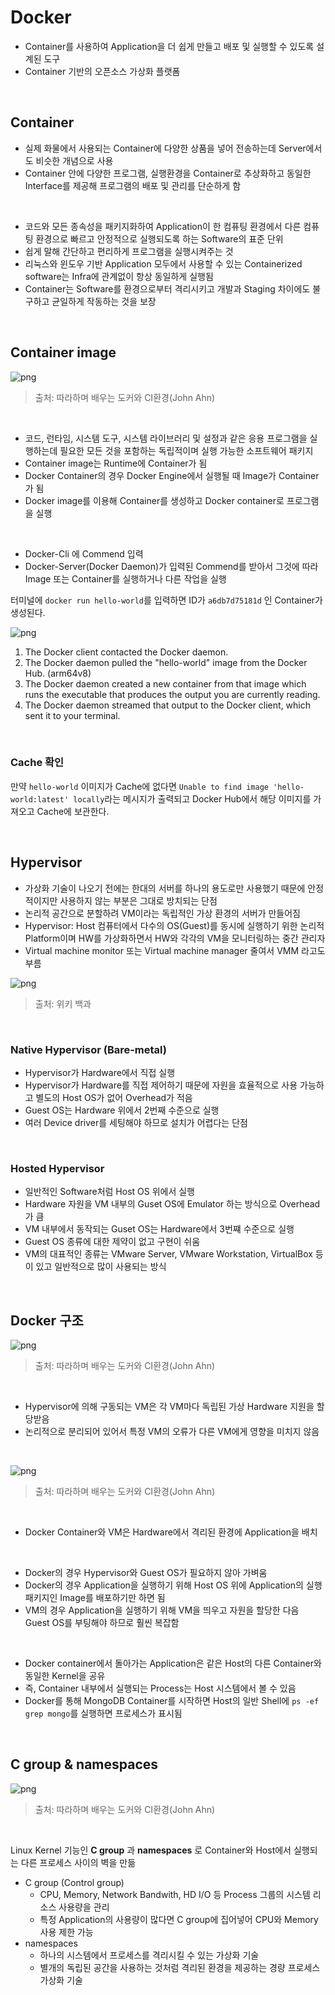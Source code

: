 # Docker

- Container를 사용하여 Application을 더 쉽게 만들고 배포 및 실행할 수 있도록 설계된 도구
- Container 기반의 오픈소스 가상화 플랫폼
<br>

## Container

- 실제 화물에서 사용되는 Container에 다양한 상품을 넣어 전송하는데 Server에서도 비슷한 개념으로 사용
- Container 안에 다양한 프로그램, 실행환경을 Container로 추상화하고 동일한 Interface를 제공해 프로그램의 배포 및 관리를 단순하게 함
<br>

- 코드와 모든 종속성을 패키지화하여 Application이 한 컴퓨팅 환경에서 다른 컴퓨팅 환경으로 빠르고 안정적으로 실행되도록 하는 Software의 표준 단위
- 쉽게 말해 간단하고 편리하게 프로그램을 실행시켜주는 것
- 리눅스와 윈도우 기반 Application 모두에서 사용할 수 있는 Containerized software는 Infra에 관계없이 항상 동일하게 실행됨
- Container는 Software를 환경으로부터 격리시키고 개발과 Staging 차이에도 불구하고 균일하게 작동하는 것을 보장
<br>

## Container image

![png](/Docker/_img/docker_image_container.png)

> 출처: 따라하며 배우는 도커와 CI환경(John Ahn)

<br>

- 코드, 런타임, 시스템 도구, 시스템 라이브러리 및 설정과 같은 응용 프로그램을 실행하는데 필요한 모든 것을 포함하는 독립적이며 실행 가능한 소프트웨어 패키지
- Container image는 Runtime에 Container가 됨
- Docker Container의 경우 Docker Engine에서 실행될 때 Image가 Container가 됨
- Docker image를 이용해 Container를 생성하고 Docker container로 프로그램을 실행
<br>

- Docker-Cli 에 Commend 입력
- Docker-Server(Docker Daemon)가 입력된 Commend를 받아서 그것에 따라 Image 또는 Container를 실행하거나 다른 작업을 실행

터미널에 ```docker run hello-world```를 입력하면 ID가 ```a6db7d75181d``` 인 Container가 생성된다.

![png](/Docker/_img/create_container_result.png)

 1. The Docker client contacted the Docker daemon.
 2. The Docker daemon pulled the "hello-world" image from the Docker Hub.
    (arm64v8)
 3. The Docker daemon created a new container from that image which runs the
    executable that produces the output you are currently reading.
 4. The Docker daemon streamed that output to the Docker client, which sent it to your terminal.

<br>

### Cache 확인

만약 ```hello-world``` 이미지가 Cache에 없다면 ```Unable to find image 'hello-world:latest' locally```라는 메시지가 출력되고 Docker Hub에서 해당 이미지를 가져오고 Cache에 보관한다.

<br>

## Hypervisor

- 가상화 기술이 나오기 전에는 한대의 서버를 하나의 용도로만 사용했기 때문에 안정적이지만 사용하지 않는 부분은 그대로 방치되는 단점
- 논리적 공간으로 분할하려 VM이라는 독립적인 가상 환경의 서버가 만들어짐
- Hypervisor: Host 컴퓨터에서 다수의 OS(Guest)를 동시에 실행하기 위한 논리적 Platform이며 HW를 가상화하면서 HW와 각각의 VM을 모니터링하는 중간 관리자
- Virtual machine monitor 또는 Virtual machine manager 줄여서 VMM 라고도 부름

![png](/Docker/_img/two_types_of_hypervisors.png)

> 출처: 위키 백과

<br>

### Native Hypervisor (Bare-metal)

- Hypervisor가 Hardware에서 직접 실행
- Hypervisor가 Hardware를 직접 제어하기 때문에 자원을 효율적으로 사용 가능하고 별도의 Host OS가 없어 Overhead가 적음
- Guest OS는 Hardware 위에서 2번째 수준으로 실행
- 여러 Device driver를 세팅해야 하므로 설치가 어렵다는 단점

<br>

### Hosted Hypervisor

- 일반적인 Software처럼 Host OS 위에서 실행
- Hardware 자원을 VM 내부의 Guset OS에 Emulator 하는 방식으로 Overhead가 큼
- VM 내부에서 동작되는 Guset OS는 Hardware에서 3번쨰 수준으로 실행
- Guest OS 종류에 대한 제약이 없고 구현이 쉬움
- VM의 대표적인 종류는 VMware Server, VMware Workstation, VirtualBox 등이 있고 일반적으로 많이 사용되는 방식

<br>

## Docker 구조

![png](/Docker/_img/hypervisor_based_VM_structure.png)

> 출처: 따라하며 배우는 도커와 CI환경(John Ahn)

<br>

- Hypervisor에 의해 구동되는 VM은 각 VM마다 독립된 가상 Hardware 지원을 할당받음
- 논리적으로 분리되어 있어서 특정 VM의 오류가 다른 VM에게 영향을 미치지 않음
<br>

![png](/Docker/_img/docker_structure.png)

> 출처: 따라하며 배우는 도커와 CI환경(John Ahn)

<br>

- Docker Container와 VM은 Hardware에서 격리된 환경에 Application을 배치
<br>

- Docker의 경우 Hypervisor와 Guest OS가 필요하지 않아 가벼움
- Docker의 경우 Application을 실행하기 위해 Host OS 위에 Application의 실행 패키지인 Image를 배포하기만 하면 됨
- VM의 경우 Application을 실행하기 위해 VM을 띄우고 자원을 할당한 다음 Guest OS를 부팅해야 하므로 훨씬 복잡함
<br>

- Docker container에서 돌아가는 Application은 같은 Host의 다른 Container와 동일한 Kernel을 공유
- 즉, Container 내부에서 실행되는 Process는 Host 시스템에서 볼 수 있음
- Docker를 통해 MongoDB Container를 시작하면 Host의 일반 Shell에 ```ps -ef grep mongo```를 실행하면 프로세스가 표시됨

<br>

## C group & namespaces

![png](/Docker/_img/container_isolation.png)

> 출처: 따라하며 배우는 도커와 CI환경(John Ahn)

<br>

Linux Kernel 기능인 **C group** 과 **namespaces** 로 Container와 Host에서 실행되는 다른 프로세스 사이의 벽을 만듦

- C group (Control group)
    - CPU, Memory, Network Bandwith, HD I/O 등 Process 그룹의 시스템 리소스 사용량을 관리
    - 특정 Application의 사용량이 많다면 C group에 집어넣어 CPU와 Memory 사용 제한 가능
- namespaces
    - 하나의 시스템에서 프로세스를 격리시킬 수 있는 가상화 기술
    - 별개의 독립된 공간을 사용하는 것처럼 격리된 환경을 제공하는 경량 프로세스 가상화 기술